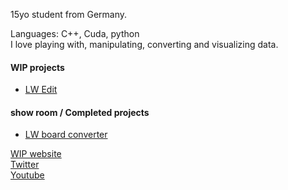 15yo student from Germany.

Languages: C++, Cuda, python  
I love playing with, manipulating, converting and visualizing data.

#### WIP projects
* [LW Edit](https://github.com/Red-3D/LW-Edit)

#### show room / Completed projects
* [LW board converter](https://github.com/Red-3D/LW-board-converter)

[WIP website](https://red-3d.github.io/Red-3D/)  
[Twitter](https://twitter.com/Red__3D)  
[Youtube](https://www.youtube.com/channel/UCqscv6Y-W9mXPGstnBzn6GA)
